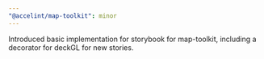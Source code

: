 ```yaml
---
"@accelint/map-toolkit": minor
---
```


Introduced basic implementation for storybook for map-toolkit, including a decorator for deckGL for new stories.
